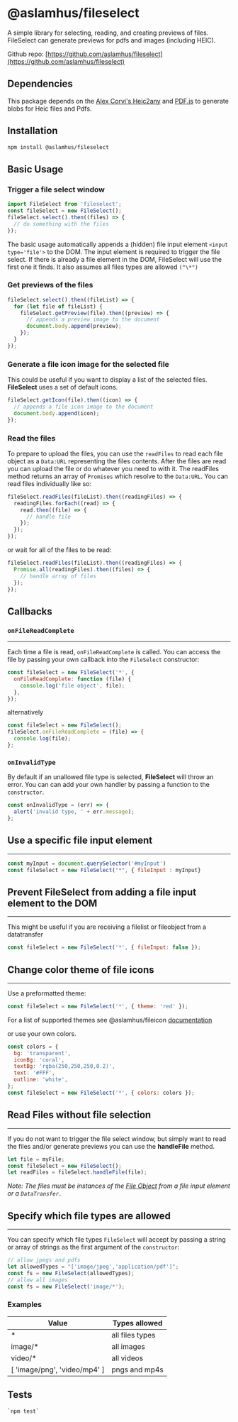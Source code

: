 # @aslamhus/fileselect

A simple library for selecting, reading, and creating previews of files. FileSelect can generate previews for pdfs and images (including HEIC).

Github repo: [https://github.com/aslamhus/fileselect](https://github.com/aslamhus/fileselect)

## Dependencies

This package depends on the [Alex Corvi's Heic2any](https://alexcorvi.github.io/heic2any/) and [PDF.js](https://github.com/mozilla/pdf.js) to generate blobs for Heic files and Pdfs.

## Installation

```bash
npm install @aslamhus/fileselect
```

## Basic Usage

### Trigger a file select window

```js
import FileSelect from 'fileselect';
const fileSelect = new FileSelect();
fileSelect.select().then((files) => {
  // do something with the files
});
```

The basic usage automatically appends a (hidden) file input element `<input type='file'>` to the DOM. The input element is required to trigger the file select. If there is already a file element in the DOM, FileSelect will use the first one it finds. It also assumes all files types are allowed `("\*")`

### Get previews of the files

```js
fileSelect.select().then((fileList) => {
  for (let file of fileList) {
    fileSelect.getPreview(file).then((preview) => {
      // appends a preview image to the document
      document.body.append(preview);
    });
  }
});
```

### Generate a file icon image for the selected file

This could be useful if you want to display a list of the selected files.
**FileSelect** uses a set of default icons.

```js
fileSelect.getIcon(file).then((icon) => {
  // appends a file icon image to the document
  document.body.append(icon);
});
```

### Read the files

To prepare to upload the files, you can use the `readFiles` to read each file object as a `Data:URL` representing the files contents. After the files are read you can upload the file or do whatever you need to with it. The readFiles method returns an array of `Promises` which resolve to the `Data:URL`. You can read files individually like so:

```js
fileSelect.readFiles(fileList).then((readingFiles) => {
  readingFiles.forEach((read) => {
    read.then((file) => {
      // handle file
    });
  });
});
```

or wait for all of the files to be read:

```js
fileSelect.readFiles(fileList).then((readingFiles) => {
  Promise.all(readingFiles).then((files) => {
    // handle array of files
  });
});
```

## Callbacks

### `onFileReadComplete`

---

Each time a file is read, `onFileReadComplete` is called. You can access the file by passing your own callback into the `FileSelect` constructor:

```js
const fileSelect = new FileSelect('*', {
  onFileReadComplete: function (file) {
    console.log('file object', file);
  },
});
```

alternatively

```js
const fileSelect = new FileSelect();
fileSelect.onFileReadComplete = (file) => {
  console.log(file);
};
```

### `onInvalidType`

By default if an unallowed file type is selected, **FileSelect** will throw an error. You can can add your own handler by passing a function to the `constructor`.

```js
const onInvalidType = (err) => {
  alert('invalid type, ' + err.message);
};
```

## Use a specific file input element

---

```js
const myInput = document.querySelector('#myInput')
const fileSelect = new FileSelect("*", { fileInput : myInput}
```

## Prevent FileSelect from adding a file input element to the DOM

---

This might be useful if you are receiving a filelist or fileobject from a datatransfer

```js
const fileSelect = new FileSelect('*', { fileInput: false });
```

## Change color theme of file icons

---

Use a preformatted theme:

```js
const fileSelect = new FileSelect('*', { theme: 'red' });
```

For a list of supported themes see @aslamhus/fileicon [documentation](https://github.com/aslamhus/fileicon#colors)

or use your own colors.

```js
const colors = {
  bg: 'transparent',
  iconBg: 'coral',
  textBg: 'rgba(250,250,250,0.2)',
  text: '#FFF',
  outline: 'white',
};
const fileSelect = new FileSelect('*', { colors: colors });
```

## Read Files without file selection

---

If you do not want to trigger the file select window, but simply want to read the files and/or generate previews you can use the **handleFile** method.

```js
let file = myFile;
const fileSelect = new FileSelect();
let readFiles = fileSelect.handleFile(file);
```

_Note: The files must be instances of the [File Object](https://developer.mozilla.org/en-US/docs/Web/API/File) from a file input element or a `DataTransfer.`_

## Specify which file types are allowed

---

You can specify which file types `FileSelect` will accept by passing a string or array of strings as the first argument of the `constructor`:

```js
// allow jpegs and pdfs
let allowedTypes = "['image/jpeg','application/pdf']";
const fs = new FileSelect(allowedTypes);
// allow all images
const fs = new FileSelect('image/*');
```

### Examples

| Value                        | Types allowed   |
| ---------------------------- | --------------- |
| \*                           | all files types |
| image/\*                     | all images      |
| video/\*                     | all videos      |
| [ 'image/png', 'video/mp4' ] | pngs and mp4s   |

## Tests

```bash
`npm test`
```
